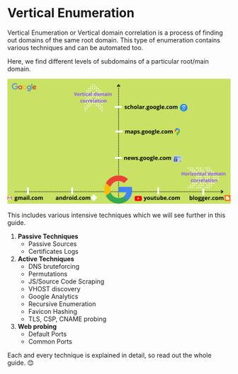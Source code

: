 # Vertical Enumeration

Vertical Enumeration or Vertical domain correlation is a process of finding out domains of the same root domain. This type of enumeration contains various techniques and can be automated too.

Here, we find different levels of subdomains of a particular root/main domain.

![](../.gitbook/assets/enumeration-2-.png)

This includes various intensive techniques which we will see further in this guide.

1. **Passive Techniques**
   * Passive Sources&#x20;
   * Certificates Logs
2. **Active Techniques**
   * DNS bruteforcing
   * Permutations
   * JS/Source Code Scraping
   * VHOST discovery
   * Google Analytics
   * Recursive Enumeration
   * Favicon Hashing
   * TLS, CSP, CNAME probing
3. **Web probing**
   * Default Ports
   * Common Ports

Each and every technique is explained in detail, so read out the whole guide. :blush:&#x20;
